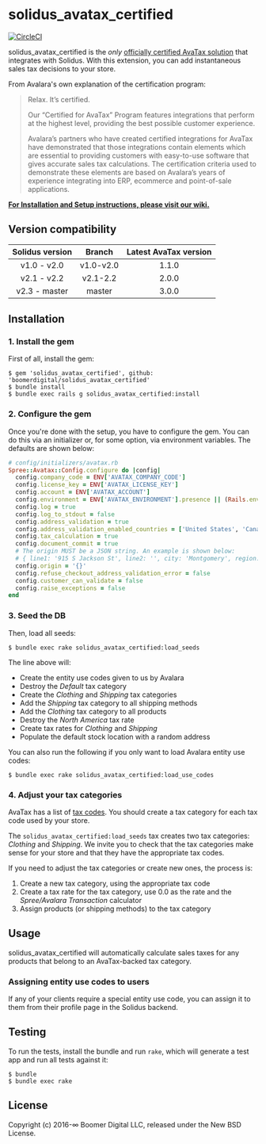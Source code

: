 # solidus_avatax_certified

[![CircleCI](https://circleci.com/gh/boomerdigital/solidus_avatax_certified.svg?style=svg)](https://circleci.com/gh/boomerdigital/solidus_avatax_certified)

solidus_avatax_certified is the *only* [officially certified AvaTax solution](https://www.avalara.com/legal/avalara-certified.html)
that integrates with Solidus. With this extension, you can add instantaneous sales tax decisions to
your store.

From Avalara's own explanation of the certification program:

> Relax. It’s certified.
>
> Our “Certified for AvaTax” Program features integrations that perform at the highest level,
> providing the best possible customer experience.
>
> Avalara’s partners who have created certified integrations for AvaTax have demonstrated that those
> integrations contain elements which are essential to providing customers with easy-to-use software
> that gives accurate sales tax calculations. The certification criteria used to demonstrate these
> elements are based on Avalara’s years of experience integrating into ERP, ecommerce and
> point-of-sale applications.

**[For Installation and Setup instructions, please visit our wiki.](https://github.com/boomerdigital/solidus_avatax_certified/wiki)**

## Version compatibility

| Solidus version | Branch    | Latest AvaTax version |
|:---------------:|:---------:|:---------------------:|
| v1.0 - v2.0     | v1.0-v2.0 | 1.1.0                 |
| v2.1 - v2.2     | v2.1-2.2  | 2.0.0                 |
| v2.3 - master   | master    | 3.0.0                 |

## Installation

### 1. Install the gem

First of all, install the gem:

```console
$ gem 'solidus_avatax_certified', github: 'boomerdigital/solidus_avatax_certified'
$ bundle install
$ bundle exec rails g solidus_avatax_certified:install
```

### 2. Configure the gem

Once you're done with the setup, you have to configure the gem. You can do this via an initializer
or, for some option, via environment variables. The defaults are shown below:

```ruby
# config/initializers/avatax.rb
Spree::Avatax::Config.configure do |config|
  config.company_code = ENV['AVATAX_COMPANY_CODE']
  config.license_key = ENV['AVATAX_LICENSE_KEY']
  config.account = ENV['AVATAX_ACCOUNT']
  config.environment = ENV['AVATAX_ENVIRONMENT'].presence || (Rails.env.production? ? :production : :sandbox)
  config.log = true
  config.log_to_stdout = false
  config.address_validation = true
  config.address_validation_enabled_countries = ['United States', 'Canada']
  config.tax_calculation = true
  config.document_commit = true
  # The origin MUST be a JSON string. An example is shown below:
  # { line1: '915 S Jackson St', line2: '', city: 'Montgomery', region: 'AL', postalCode: 36104, country: 'US' }.to_json
  config.origin = '{}'
  config.refuse_checkout_address_validation_error = false
  config.customer_can_validate = false
  config.raise_exceptions = false 
end
```

### 3. Seed the DB

Then, load all seeds:

```console
$ bundle exec rake solidus_avatax_certified:load_seeds
```

The line above will:

- Create the entity use codes given to us by Avalara
- Destroy the _Default_ tax category
- Create the _Clothing_ and _Shipping_ tax categories
- Add the _Shipping_ tax category to all shipping methods
- Add the _Clothing_ tax category to all products
- Destroy the _North America_ tax rate
- Create tax rates for _Clothing_ and _Shipping_
- Populate the default stock location with a random address

You can also run the following if you only want to load Avalara entity use codes:

```console
$ bundle exec rake solidus_avatax_certified:load_use_codes
```

### 4. Adjust your tax categories

AvaTax has a list of [tax codes](https://taxcode.avatax.avalara.com/). You should create a tax
category for each tax code used by your store.

The `solidus_avatax_certified:load_seeds` tax creates two tax categories: _Clothing_ and _Shipping_.
We invite you to check that the tax categories make sense for your store and that they have the
appropriate tax codes.

If you need to adjust the tax categories or create new ones, the process is:

1. Create a new tax category, using the appropriate tax code
2. Create a tax rate for the tax category, use 0.0 as the rate and the _Spree/Avalara Transaction_
   calculator
3. Assign products (or shipping methods) to the tax category

## Usage

solidus_avatax_certified will automatically calculate sales taxes for any products that belong to
an AvaTax-backed tax category.

### Assigning entity use codes to users

If any of your clients require a special entity use code, you can assign it to them from their
profile page in the Solidus backend.

## Testing

To run the tests, install the bundle and run `rake`, which will generate a test app and run all
tests against it:

```console
$ bundle
$ bundle exec rake
```

## License

Copyright (c) 2016-∞ Boomer Digital LLC, released under the New BSD License.
